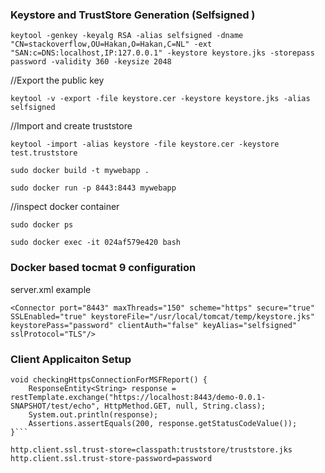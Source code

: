 
### Keystore and TrustStore Generation (Selfsigned )

```keytool -genkey -keyalg RSA -alias selfsigned -dname "CN=stackoverflow,OU=Hakan,O=Hakan,C=NL" -ext "SAN:c=DNS:localhost,IP:127.0.0.1" -keystore keystore.jks -storepass password -validity 360 -keysize 2048```

//Export the public key

```keytool -v -export -file keystore.cer -keystore keystore.jks -alias selfsigned```

//Import and create truststore

```keytool -import -alias keystore -file keystore.cer -keystore test.truststore```

```sudo docker build -t mywebapp .```

```sudo docker run -p 8443:8443 mywebapp```

//inspect docker container 

```sudo docker ps```

```sudo docker exec -it 024af579e420 bash```


### Docker based tocmat 9 configuration

server.xml example

```<Connector port="8443" maxThreads="150" scheme="https" secure="true" SSLEnabled="true" keystoreFile="/usr/local/tomcat/temp/keystore.jks" keystorePass="password" clientAuth="false" keyAlias="selfsigned" sslProtocol="TLS"/>```

### Client Applicaiton Setup

```@Test
void checkingHttpsConnectionForMSFReport() {
    ResponseEntity<String> response = restTemplate.exchange("https://localhost:8443/demo-0.0.1-SNAPSHOT/test/echo", HttpMethod.GET, null, String.class);
    System.out.println(response);
    Assertions.assertEquals(200, response.getStatusCodeValue());
}```

http.client.ssl.trust-store=classpath:truststore/truststore.jks
http.client.ssl.trust-store-password=password


